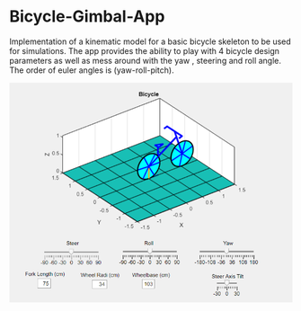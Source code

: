 # Bicycle-Gimbal-App

Implementation of a kinematic model for a basic bicycle skeleton to be used for simulations. The app provides the ability to play with 4 bicycle design parameters as well as mess around with the yaw , steering and roll angle. The order of euler angles is (yaw-roll-pitch).

![Graphics Interface](\images\screenshot1.png)
